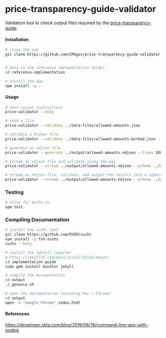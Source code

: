 # price-transparency-guide-validator
Validation tool to check output files required by the [price-transparency-guide](https://github.com/CMSgov/price-transparency-guide)


#### Installation  

```bash
# clone the app 
git clone https://github.com/CMSgov/price-transparency-guide-validator


# move to the reference implementation folder
cd reference-implementation

# install the app
npm install -g .
```

#### Usage

```bash
# most recent instructions
price-validator --help

# read a file
price-validator --validate ../data-files/allowed-amounts.json

# validate a broken file
price-validator --validate ../data-files/allowed-amounts-borked.json --schema ../schemas/allowed-amounts.json

# generate an ndjson file  
price-validator --generate ../output/allowed-amounts.ndjson --lines 100

# stream an ndjson file and validate along the way
price-validator --stream ../output/allowed-amounts.ndjson --schema ../schemas/allowed-amounts.json 

# stream an ndjson file, validate, and output the results into a separate file
price-validator --stream ../output/allowed-amounts.ndjson --schema ../schemas/allowed-amounts.json --save ../output/errors.txt  
```

### Testing  

```bash
# alias for mocha.js  
npm test

```

### Compiling Documentation  

```bash 
# install the sushi tool
git clone https://github.com/FHIR/sushi
npm install -g fsh-sushi
sushi --help

# install the Jeklyll compiler
# https://jekyllrb.com/docs/installation/macos/
cd implementation-guide
sudo gem install bundler jekyll

# compile the documentation  
cd output
./_genonce.sh

# open the documentation (assuming Mac + Chrome)
cd output
open -a "Google Chrome" index.html
```

#### References  

https://developer.okta.com/blog/2019/06/18/command-line-app-with-nodejs  
  